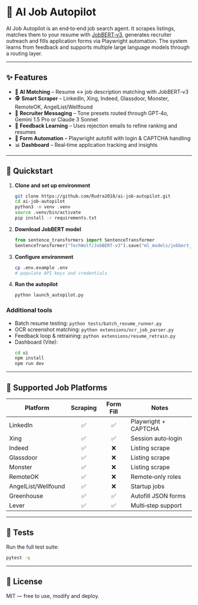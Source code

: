 # 🤖 AI Job Autopilot

AI Job Autopilot is an end‑to‑end job search agent. It scrapes listings, matches them to your resume with [JobBERT‑v3](https://huggingface.co/TechWolf/JobBERT-v3), generates recruiter outreach and fills application forms via Playwright automation. The system learns from feedback and supports multiple large language models through a routing layer.

---

## ✨ Features

- 🧠 **AI Matching** – Resume ↔ job description matching with JobBERT‑v3
- 🕵️ **Smart Scraper** – LinkedIn, Xing, Indeed, Glassdoor, Monster, RemoteOK, AngelList/Wellfound
- 💌 **Recruiter Messaging** – Tone presets routed through GPT‑4o, Gemini 1.5 Pro or Claude 3 Sonnet
- 🔁 **Feedback Learning** – Uses rejection emails to refine ranking and resumes
- 🔐 **Form Automation** – Playwright autofill with login & CAPTCHA handling
- 📊 **Dashboard** – Real‑time application tracking and insights

---

## 🚀 Quickstart

1. **Clone and set up environment**
   ```bash
   git clone https://github.com/Rudra2018/ai-job-autopilot.git
   cd ai-job-autopilot
   python3 -m venv .venv
   source .venv/bin/activate
   pip install -r requirements.txt
   ```

2. **Download JobBERT model**
   ```python
   from sentence_transformers import SentenceTransformer
   SentenceTransformer("TechWolf/JobBERT-v3").save("ml_models/jobbert_v3")
   ```

3. **Configure environment**
   ```bash
   cp .env.example .env
   # populate API keys and credentials
   ```

4. **Run the autopilot**
   ```bash
   python launch_autopilot.py
   ```

### Additional tools

- Batch resume testing: `python tests/batch_resume_runner.py`
- OCR screenshot matching: `python extensions/ocr_job_parser.py`
- Feedback loop & retraining: `python extensions/resume_retrain.py`
- Dashboard (Vite):
  ```bash
  cd ui
  npm install
  npm run dev
  ```

---

## 🔐 Supported Job Platforms

| Platform            | Scraping | Form Fill | Notes                        |
| ------------------- | :------: | :-------: | ---------------------------- |
| LinkedIn            |    ✅    |    ✅     | Playwright + CAPTCHA         |
| Xing                |    ✅    |    ✅     | Session auto‑login           |
| Indeed              |    ✅    |    ❌     | Listing scrape               |
| Glassdoor           |    ✅    |    ❌     | Listing scrape               |
| Monster             |    ✅    |    ❌     | Listing scrape               |
| RemoteOK            |    ✅    |    ❌     | Remote‑only roles            |
| AngelList/Wellfound |    ✅    |    ❌     | Startup jobs                 |
| Greenhouse          |    ✅    |    ✅     | Autofill JSON forms          |
| Lever               |    ✅    |    ✅     | Multi‑step support           |

---

## 🧪 Tests

Run the full test suite:

```bash
pytest -q
```

---

## 📜 License

MIT — free to use, modify and deploy.

